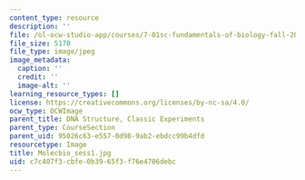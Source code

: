 ```yaml
---
content_type: resource
description: ''
file: /ol-ocw-studio-app/courses/7-01sc-fundamentals-of-biology-fall-2011/c7c407f3cbfe0b3965f3f76e4706debc_Molecbio_sess1.jpg
file_size: 5170
file_type: image/jpeg
image_metadata:
  caption: ''
  credit: ''
  image-alt: ''
learning_resource_types: []
license: https://creativecommons.org/licenses/by-nc-sa/4.0/
ocw_type: OCWImage
parent_title: DNA Structure, Classic Experiments
parent_type: CourseSection
parent_uid: 95026c63-e557-0d98-9ab2-ebdcc99b4dfd
resourcetype: Image
title: Molecbio_sess1.jpg
uid: c7c407f3-cbfe-0b39-65f3-f76e4706debc
---
```

